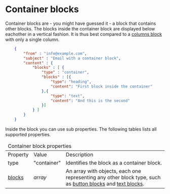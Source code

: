 # Container blocks

Container blocks are - you might have guessed it - a block that contains other
blocks. The blocks inside the container block are displayed below eachother in
a vertical fashion. It is thus best compared to a
<a href="/support/json/block-columns">columns block</a> with only a single column.


````json
    {
        "from" : "info@example.com",
        "subject" : "Email with a container block",
        "content" : {
            "blocks" : [ {
                "type" : "container",
                "blocks" : [{
                    "type": "heading",
                    "content": "First block inside the container"
                },{
                    "type": "text",
                    "content": "And this is the second"
                }]
            } ]
        }
    }
````

Inside the block you can use sub properties. The following tables lists all supported properties.

<table class="info">
    <thead>
        <tr>
            <td colspan="3">Container block properties</td>
        </tr>
    </thead>
    <tbody>
        <tr class="thead">
            <td>Property</td>
            <td>Value</td>
            <td>Description</td>
        </tr>
        <tr>
            <td>type</td>
            <td>"container"</td>
            <td>Identifies the block as a container block.</td>
        </tr>
        <tr>
            <td><a href="/support/json/property-blocks">blocks</a></td>
            <td><em>array</em></td>
            <td>
                An array with objects, each one representing any other block type,
                such as <a href="/support/json/block-button">button blocks</a> and
                <a href="/support/json/block-text">text blocks</a>.
            </td>
        </tr>
    </tbody>
</table>
